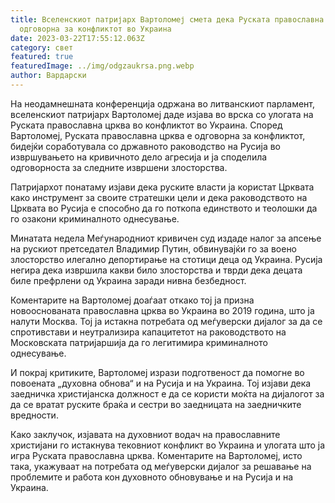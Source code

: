 ```yaml
---
title: Вселенскиот патријарх Вартоломеј смета дека Руската православна црква е
  одговорна за конфликтот во Украина
date: 2023-03-22T17:55:12.063Z
category: свет
featured: true
featuredImage: ../img/odgzaukrsa.png.webp
author: Вардарски
---
```


На неодамнешната конференција одржана во литванскиот парламент, вселенскиот патријарх Вартоломеј даде изјава во врска со улогата на Руската православна црква во конфликтот во Украина. Според Вартоломеј, Руската православна црква е одговорна за конфликтот, бидејќи соработувала со државното раководство на Русија во извршувањето на кривичното дело агресија и ја споделила одговорноста за следните извршени злосторства.

Патријархот понатаму изјави дека руските власти ја користат Црквата како инструмент за своите стратешки цели и дека раководството на Црквата во Русија е способно да го поткопа единството и теолошки да го озакони криминалното однесување.

Минатата недела Меѓународниот кривичен суд издаде налог за апсење на рускиот претседател Владимир Путин, обвинувајќи го за воено злосторство илегално депортирање на стотици деца од Украина. Русија негира дека извршила какви било злосторства и тврди дека децата биле префрлени од Украина заради нивна безбедност.

Коментарите на Вартоломеј доаѓаат откако тој ја призна новооснованата православна црква во Украина во 2019 година, што ја налути Москва. Тој ја истакна потребата од меѓуверски дијалог за да се спротивстави и неутрализира капацитетот на раководството на Московската патријаршија да го легитимира криминалното однесување.

И покрај критиките, Вартоломеј изрази подготвеност да помогне во повоената „духовна обнова“ и на Русија и на Украина. Тој изјави дека заедничка христијанска должност е да се користи моќта на дијалогот за да се вратат руските браќа и сестри во заедницата на заедничките вредности.

Како заклучок, изјавата на духовниот водач на православните христијани го истакнува тековниот конфликт во Украина и улогата што ја игра Руската православна црква. Коментарите на Вартоломеј, исто така, укажуваат на потребата од меѓуверски дијалог за решавање на проблемите и работа кон духовното обновување и на Русија и на Украина.
